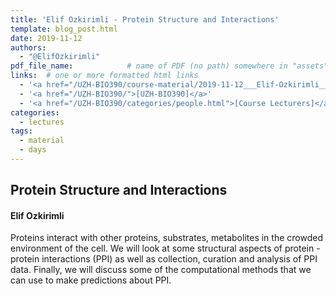 ```yaml
---
title: 'Elif Ozkirimli - Protein Structure and Interactions'
template: blog_post.html
date: 2019-11-12
authors:
  - "@ElifOzkirimli"
pdf_file_name: 			  # name of PDF (no path) somewhere in "assets"; auto-linked
links:  # one or more formatted html links
  - '<a href="/UZH-BIO390/course-material/2019-11-12___Elif-Ozkirimli__Protein-Protein-Interactions__UZH-BIO90-HS19-lecture08.pdf">[Lecture slides - PDF]</a>'
  - '<a href="/UZH-BIO390/">[UZH-BIO390]</a>'
  - '<a href="/UZH-BIO390/categories/people.html">[Course Lecturers]</a>'
categories:
  - lectures
tags:
  - material
  - days
---
```


##  Protein Structure and Interactions 
#### Elif Ozkirimli 

Proteins interact with other proteins, substrates, metabolites in the crowded environment of the cell. We will look at some structural aspects of protein - protein interactions (PPI) as well as collection, curation and analysis of PPI data. Finally, we will discuss some of the computational methods that we can use to make predictions about PPI.

<!--more-->



